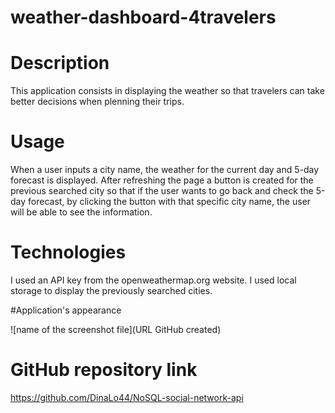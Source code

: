 # weather-dashboard-4travelers

# Description
This application consists in displaying the weather so that travelers can take better decisions when plenning their trips. 

# Usage
When a user inputs a city name, the weather for the current day and 5-day forecast is displayed.
After refreshing the page a button is created for the previous searched city so that if the user wants to go back and check the 5-day forecast, by clicking the button with that specific city name, the user will be able to see the information. 

# Technologies
I used an API key from the openweathermap.org website. I used local storage to display the previously searched cities.

#Application's appearance

![name of the screenshot file](URL GitHub created)

# GitHub repository link

https://github.com/DinaLo44/NoSQL-social-network-api
